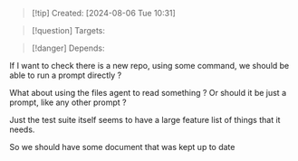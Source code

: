
>[!tip] Created: [2024-08-06 Tue 10:31]

>[!question] Targets: 

>[!danger] Depends: 

If I want to check there is a new repo, using some command, we should be able to run a prompt directly ?

What about using the files agent to read something ?
Or should it be just a prompt, like any other prompt ?

Just the test suite itself seems to have a large feature list of things that it needs.

So we should have some document that was kept up to date